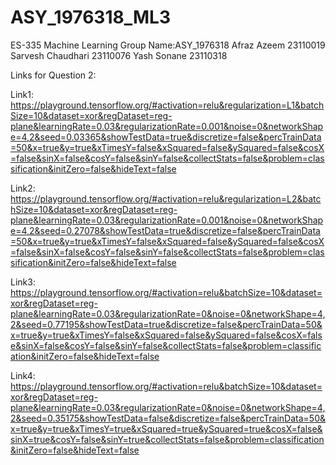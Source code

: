 # ASY_1976318_ML3
ES-335 Machine Learning
Group Name:ASY_1976318
Afraz Azeem 23110019
Sarvesh Chaudhari 23110076
Yash Sonane 23110318


Links for Question 2:

Link1:
https://playground.tensorflow.org/#activation=relu&regularization=L1&batchSize=10&dataset=xor&regDataset=reg-plane&learningRate=0.03&regularizationRate=0.001&noise=0&networkShape=4,2&seed=0.03365&showTestData=true&discretize=false&percTrainData=50&x=true&y=true&xTimesY=false&xSquared=false&ySquared=false&cosX=false&sinX=false&cosY=false&sinY=false&collectStats=false&problem=classification&initZero=false&hideText=false

Link2:
https://playground.tensorflow.org/#activation=relu&regularization=L2&batchSize=10&dataset=xor&regDataset=reg-plane&learningRate=0.03&regularizationRate=0.001&noise=0&networkShape=4,2&seed=0.27078&showTestData=true&discretize=false&percTrainData=50&x=true&y=true&xTimesY=false&xSquared=false&ySquared=false&cosX=false&sinX=false&cosY=false&sinY=false&collectStats=false&problem=classification&initZero=false&hideText=false

Link3:
https://playground.tensorflow.org/#activation=relu&batchSize=10&dataset=xor&regDataset=reg-plane&learningRate=0.03&regularizationRate=0&noise=0&networkShape=4,2&seed=0.77195&showTestData=true&discretize=false&percTrainData=50&x=true&y=true&xTimesY=false&xSquared=false&ySquared=false&cosX=false&sinX=false&cosY=false&sinY=false&collectStats=false&problem=classification&initZero=false&hideText=false

Link4:
https://playground.tensorflow.org/#activation=relu&batchSize=10&dataset=xor&regDataset=reg-plane&learningRate=0.03&regularizationRate=0&noise=0&networkShape=4,2&seed=0.35175&showTestData=false&discretize=false&percTrainData=50&x=true&y=true&xTimesY=true&xSquared=true&ySquared=true&cosX=false&sinX=true&cosY=false&sinY=true&collectStats=false&problem=classification&initZero=false&hideText=false
